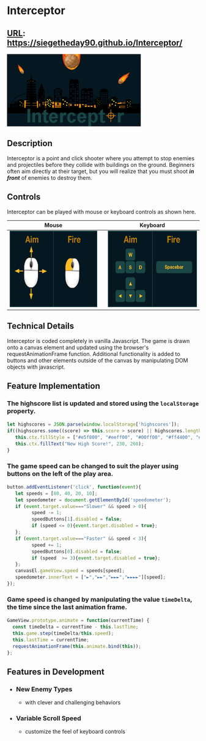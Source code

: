 # Interceptor
## [URL](https://siegetheday90.github.io/Interceptor/): https://siegetheday90.github.io/Interceptor/

<img src="https://raw.githubusercontent.com/SiegeTheDay90/Interceptor/main/images/logo.png" width = "350px">

## Description
Interceptor is a point and click shooter where you attempt to stop enemies and projectiles before they collide with buildings on the ground. Beginners often aim directly at their target, but you will realize that you must shoot ***in front*** of enemies to destroy them.

## Controls
Interceptor can be played with mouse or keyboard controls as shown here.

|Mouse| |Keyboard|
|-|-|-|
|<img src="https://raw.githubusercontent.com/SiegeTheDay90/Interceptor/main/images/mousecontrols.png" height="200">| |<img src="https://raw.githubusercontent.com/SiegeTheDay90/Interceptor/main/images/keyboardcontrols.png" height ="200">|

## Technical Details
Interceptor is coded completely in vanilla Javascript. The game is drawn onto a canvas element and updated using the browser's requestAnimationFrame function. Additional functionality is added to buttons and other elements outside of the canvas by manipulating DOM objects with javascript.

## Feature Implementation
### The highscore list is updated and stored using the `localStorage` property.
```javascript     
let highscores = JSON.parse(window.localStorage['highscores']);
if((highscores.some((score) => this.score > score) || highscores.length<5) && this.score > 0){
   this.ctx.fillStyle = ["#e5f800", "#eeff00", "#00ff00", "#ff4400", "#e39600"][Math.floor(Math.random()*5)];
   this.ctx.fillText("New High Score!", 230, 260);
}
```
### The game speed can be changed to suit the player using buttons on the left of the play area.
```javascript
button.addEventListener('click', function(event){
   let speeds = [80, 40, 20, 10];
   let speedometer = document.getElementById('speedometer');
   if (event.target.value==="Slower" && speed > 0){
         speed -= 1;
         speedButtons[1].disabled = false;
         if (speed <= 0){event.target.disabled = true};
   };
   if (event.target.value==="Faster" && speed < 3){
         speed += 1;
         speedButtons[0].disabled = false;
         if (speed  >= 3){event.target.disabled = true};
   };
   canvasEl.gameView.speed = speeds[speed];
   speedometer.innerText = ["►","►►","►►►","►►►►"][speed];
});
```

### Game speed is changed by manipulating the value `timeDelta`, the time since the last animation frame.
```javascript
GameView.prototype.animate = function(currentTime) {
  const timeDelta = currentTime - this.lastTime;
  this.game.step(timeDelta/this.speed);
  this.lastTime = currentTime;
  requestAnimationFrame(this.animate.bind(this));
};
```

## Features in Development
* ### New Enemy Types
  * with clever and challenging behaviors
* ### Variable Scroll Speed
  * customize the feel of keyboard controls
